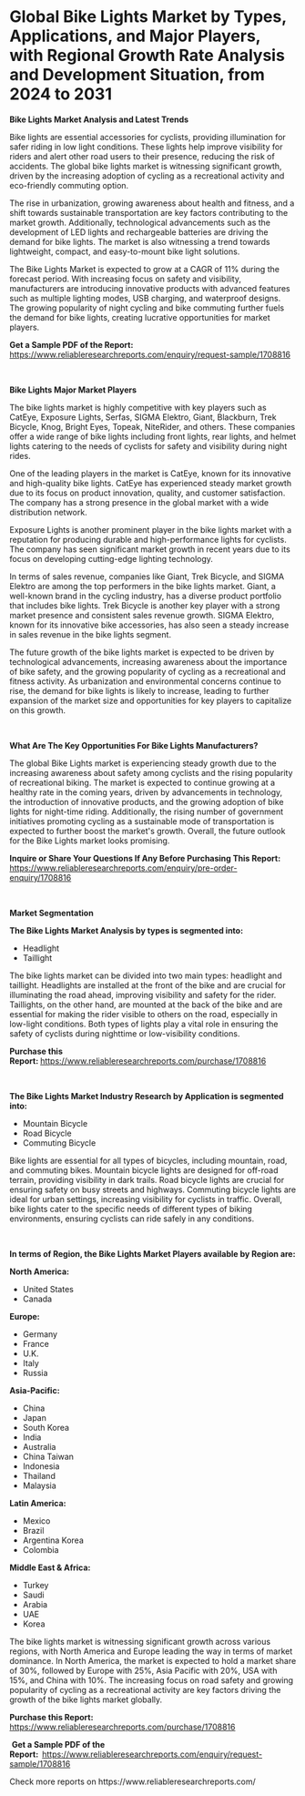 <p><h1>Global Bike Lights Market by Types, Applications, and Major Players, with Regional Growth Rate Analysis and Development Situation, from 2024 to 2031</h1></p><p><strong>Bike Lights Market Analysis and Latest Trends</strong></p>
<p><p>Bike lights are essential accessories for cyclists, providing illumination for safer riding in low light conditions. These lights help improve visibility for riders and alert other road users to their presence, reducing the risk of accidents. The global bike lights market is witnessing significant growth, driven by the increasing adoption of cycling as a recreational activity and eco-friendly commuting option.</p><p>The rise in urbanization, growing awareness about health and fitness, and a shift towards sustainable transportation are key factors contributing to the market growth. Additionally, technological advancements such as the development of LED lights and rechargeable batteries are driving the demand for bike lights. The market is also witnessing a trend towards lightweight, compact, and easy-to-mount bike light solutions.</p><p>The Bike Lights Market is expected to grow at a CAGR of 11% during the forecast period. With increasing focus on safety and visibility, manufacturers are introducing innovative products with advanced features such as multiple lighting modes, USB charging, and waterproof designs. The growing popularity of night cycling and bike commuting further fuels the demand for bike lights, creating lucrative opportunities for market players.</p></p>
<p><strong>Get a Sample PDF of the Report:&nbsp;</strong> <a href="https://www.reliableresearchreports.com/enquiry/request-sample/1708816">https://www.reliableresearchreports.com/enquiry/request-sample/1708816</a></p>
<p>&nbsp;</p>
<p><strong>Bike Lights Major Market Players</strong></p>
<p><p>The bike lights market is highly competitive with key players such as CatEye, Exposure Lights, Serfas, SIGMA Elektro, Giant, Blackburn, Trek Bicycle, Knog, Bright Eyes, Topeak, NiteRider, and others. These companies offer a wide range of bike lights including front lights, rear lights, and helmet lights catering to the needs of cyclists for safety and visibility during night rides.</p><p>One of the leading players in the market is CatEye, known for its innovative and high-quality bike lights. CatEye has experienced steady market growth due to its focus on product innovation, quality, and customer satisfaction. The company has a strong presence in the global market with a wide distribution network.</p><p>Exposure Lights is another prominent player in the bike lights market with a reputation for producing durable and high-performance lights for cyclists. The company has seen significant market growth in recent years due to its focus on developing cutting-edge lighting technology.</p><p>In terms of sales revenue, companies like Giant, Trek Bicycle, and SIGMA Elektro are among the top performers in the bike lights market. Giant, a well-known brand in the cycling industry, has a diverse product portfolio that includes bike lights. Trek Bicycle is another key player with a strong market presence and consistent sales revenue growth. SIGMA Elektro, known for its innovative bike accessories, has also seen a steady increase in sales revenue in the bike lights segment.</p><p>The future growth of the bike lights market is expected to be driven by technological advancements, increasing awareness about the importance of bike safety, and the growing popularity of cycling as a recreational and fitness activity. As urbanization and environmental concerns continue to rise, the demand for bike lights is likely to increase, leading to further expansion of the market size and opportunities for key players to capitalize on this growth.</p></p>
<p>&nbsp;</p>
<p><strong>What Are The Key Opportunities For Bike Lights Manufacturers?</strong></p>
<p><p>The global Bike Lights market is experiencing steady growth due to the increasing awareness about safety among cyclists and the rising popularity of recreational biking. The market is expected to continue growing at a healthy rate in the coming years, driven by advancements in technology, the introduction of innovative products, and the growing adoption of bike lights for night-time riding. Additionally, the rising number of government initiatives promoting cycling as a sustainable mode of transportation is expected to further boost the market's growth. Overall, the future outlook for the Bike Lights market looks promising.</p></p>
<p><strong>Inquire or Share Your Questions If Any Before Purchasing This Report:</strong> <a href="https://www.reliableresearchreports.com/enquiry/pre-order-enquiry/1708816">https://www.reliableresearchreports.com/enquiry/pre-order-enquiry/1708816</a></p>
<p>&nbsp;</p>
<p><strong>Market Segmentation</strong></p>
<p><strong>The Bike Lights Market Analysis by types is segmented into:</strong></p>
<p><ul><li>Headlight</li><li>Taillight</li></ul></p>
<p><p>The bike lights market can be divided into two main types: headlight and taillight. Headlights are installed at the front of the bike and are crucial for illuminating the road ahead, improving visibility and safety for the rider. Taillights, on the other hand, are mounted at the back of the bike and are essential for making the rider visible to others on the road, especially in low-light conditions. Both types of lights play a vital role in ensuring the safety of cyclists during nighttime or low-visibility conditions.</p></p>
<p><strong>Purchase this Report:&nbsp;</strong><a href="https://www.reliableresearchreports.com/purchase/1708816">https://www.reliableresearchreports.com/purchase/1708816</a></p>
<p>&nbsp;</p>
<p><strong>The Bike Lights Market Industry Research by Application is segmented into:</strong></p>
<p><ul><li>Mountain Bicycle</li><li>Road Bicycle</li><li>Commuting Bicycle</li></ul></p>
<p><p>Bike lights are essential for all types of bicycles, including mountain, road, and commuting bikes. Mountain bicycle lights are designed for off-road terrain, providing visibility in dark trails. Road bicycle lights are crucial for ensuring safety on busy streets and highways. Commuting bicycle lights are ideal for urban settings, increasing visibility for cyclists in traffic. Overall, bike lights cater to the specific needs of different types of biking environments, ensuring cyclists can ride safely in any conditions.</p></p>
<p>&nbsp;</p>
<p><strong>In terms of Region, the Bike Lights Market Players available by Region are:</strong></p>
<p>
    <p> <strong> North America: </strong>
        <ul>
            <li>United States</li>
            <li>Canada</li>
        </ul>
        </p> 
    <p> <strong> Europe: </strong>
        <ul>
            <li>Germany</li>
            <li>France</li>
            <li>U.K.</li>
            <li>Italy</li>
            <li>Russia</li>
        </ul>
        </p> 
    <p> <strong> Asia-Pacific: </strong>
        <ul>
            <li>China</li>
            <li>Japan</li>
            <li>South Korea</li>
            <li>India</li>
            <li>Australia</li>
            <li>China Taiwan</li>
            <li>Indonesia</li>
            <li>Thailand</li>
            <li>Malaysia</li>
        </ul>
        </p> 
    <p> <strong> Latin America: </strong>
        <ul>
            <li>Mexico</li>
            <li>Brazil</li>
            <li>Argentina Korea</li>
            <li>Colombia</li>
        </ul>
        </p> 
    <p> <strong> Middle East & Africa: </strong>
        <ul>
            <li>Turkey</li>
            <li>Saudi</li>
            <li>Arabia</li>
            <li>UAE</li>
            <li>Korea</li>
        </ul>
    </p>
    </p>
<p><p>The bike lights market is witnessing significant growth across various regions, with North America and Europe leading the way in terms of market dominance. In North America, the market is expected to hold a market share of 30%, followed by Europe with 25%, Asia Pacific with 20%, USA with 15%, and China with 10%. The increasing focus on road safety and growing popularity of cycling as a recreational activity are key factors driving the growth of the bike lights market globally.</p></p>
<p><strong>Purchase this Report: </strong><a href="https://www.reliableresearchreports.com/purchase/1708816">https://www.reliableresearchreports.com/purchase/1708816</a></p>
<p>&nbsp;<strong>Get a Sample PDF of the Report:&nbsp;&nbsp;</strong><a href="https://www.reliableresearchreports.com/enquiry/request-sample/1708816">https://www.reliableresearchreports.com/enquiry/request-sample/1708816</a></p>
<p><strong></strong></p>
<p>Check more reports on https://www.reliableresearchreports.com/</p>